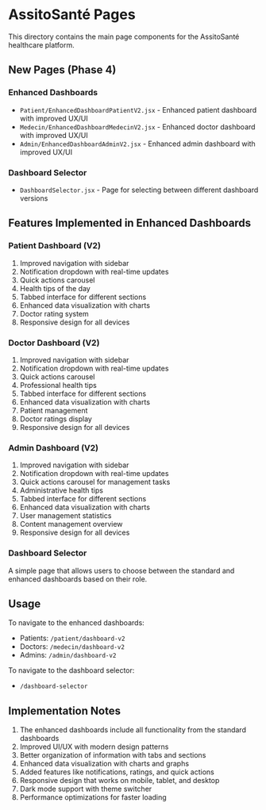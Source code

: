 # AssitoSanté Pages

This directory contains the main page components for the AssitoSanté healthcare platform.

## New Pages (Phase 4)

### Enhanced Dashboards

- `Patient/EnhancedDashboardPatientV2.jsx` - Enhanced patient dashboard with improved UX/UI
- `Medecin/EnhancedDashboardMedecinV2.jsx` - Enhanced doctor dashboard with improved UX/UI
- `Admin/EnhancedDashboardAdminV2.jsx` - Enhanced admin dashboard with improved UX/UI

### Dashboard Selector

- `DashboardSelector.jsx` - Page for selecting between different dashboard versions

## Features Implemented in Enhanced Dashboards

### Patient Dashboard (V2)

1. Improved navigation with sidebar
2. Notification dropdown with real-time updates
3. Quick actions carousel
4. Health tips of the day
5. Tabbed interface for different sections
6. Enhanced data visualization with charts
7. Doctor rating system
8. Responsive design for all devices

### Doctor Dashboard (V2)

1. Improved navigation with sidebar
2. Notification dropdown with real-time updates
3. Quick actions carousel
4. Professional health tips
5. Tabbed interface for different sections
6. Enhanced data visualization with charts
7. Patient management
8. Doctor ratings display
9. Responsive design for all devices

### Admin Dashboard (V2)

1. Improved navigation with sidebar
2. Notification dropdown with real-time updates
3. Quick actions carousel for management tasks
4. Administrative health tips
5. Tabbed interface for different sections
6. Enhanced data visualization with charts
7. User management statistics
8. Content management overview
9. Responsive design for all devices

### Dashboard Selector

A simple page that allows users to choose between the standard and enhanced dashboards based on their role.

## Usage

To navigate to the enhanced dashboards:

- Patients: `/patient/dashboard-v2`
- Doctors: `/medecin/dashboard-v2`
- Admins: `/admin/dashboard-v2`

To navigate to the dashboard selector:

- `/dashboard-selector`

## Implementation Notes

1. The enhanced dashboards include all functionality from the standard dashboards
2. Improved UI/UX with modern design patterns
3. Better organization of information with tabs and sections
4. Enhanced data visualization with charts and graphs
5. Added features like notifications, ratings, and quick actions
6. Responsive design that works on mobile, tablet, and desktop
7. Dark mode support with theme switcher
8. Performance optimizations for faster loading
